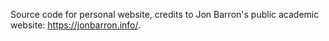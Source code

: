 Source code for personal website, credits to Jon Barron's public academic website: https://jonbarron.info/.
